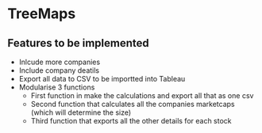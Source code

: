 # TreeMaps

## Features to be implemented 
- Inlcude more companies
- Include company deatils
- Export all data to CSV to be importted into Tableau
- Modularise 3 functions
  - First function in make the calculations and export all that as one csv 
  - Second function that calculates all the companies marketcaps (which will determine the size)
  - Third function that exports all the other details for each stock

